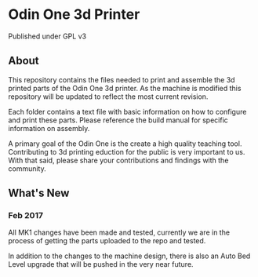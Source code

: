 # Odin One 3d Printer

Published under GPL v3

## About

This repository contains the files needed to print and assemble the 3d printed parts of the Odin One 3d printer.  As the machine is modified this repository will be updated to reflect the most current revision.  

Each folder contains a text file with basic information on how to configure and print these parts.  Please reference the build manual for specific information on assembly.  

A primary goal of the Odin One is the create a high quality teaching tool.  Contributing to 3d printing eduction for the public is very important to us.  With that said, please share your contributions and findings with the community. 

## What's New
### Feb 2017

All MK1 changes have been made and tested, currently we are in the process of getting the parts uploaded to the repo and tested.  

In addition to the changes to the machine design, there is also an Auto Bed Level upgrade that will be pushed in the very near future.  








